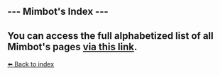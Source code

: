 ## --- Mimbot's Index ---

You can access the full alphabetized list of all Mimbot's pages [via this link](../refs/index.md).
----------
[⬅️ Back to index](../refs/index.md#6d30_s)